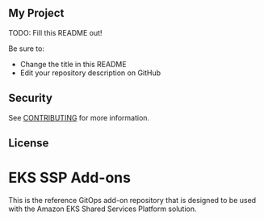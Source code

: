 ## My Project

TODO: Fill this README out!

Be sure to:

* Change the title in this README
* Edit your repository description on GitHub

## Security

See [CONTRIBUTING](CONTRIBUTING.md#security-issue-notifications) for more information.

## License
# EKS SSP Add-ons

This is the reference GitOps add-on repository that is designed to be used with the Amazon EKS Shared Services Platform solution. 


